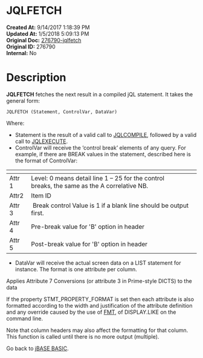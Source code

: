 # JQLFETCH

**Created At:** 9/14/2017 1:18:39 PM  
**Updated At:** 1/5/2018 5:09:13 PM  
**Original Doc:** [276790-jqlfetch](https://docs.jbase.com/36868-jbase-basic/276790-jqlfetch)  
**Original ID:** 276790  
**Internal:** No  


# Description

**JQLFETCH** fetches the next result in a compiled jQL statement. It takes the general form:

```
JQLFETCH (Statement, ControlVar, DataVar) 
```

Where:

- Statement is the result of a valid call to [JQLCOMPILE](./../jqlcompile), followed by a valid call to [JQLEXECUTE](./../jqlexecute).
- ControlVar will receive the ‘control break’ elements of any query. For example, if there are BREAK values in the statement, described here is the format of ControlVar:



| <!----> | <!----> |
| --- | --- |
| Attr 1<br> | Level: 0 means detail line 1 – 25 for the control<br>breaks, the same as the A correlative NB.<br> |
| Attr2<br> | Item ID<br> |
| Attr 3<br> |  Break control Value is 1 if a blank line should be output first.<br> |
| Attr 4<br> | Pre-break value for 'B' option in header<br> |
| Attr 5<br> | Post-break value for 'B' option in header<br> |




- DataVar will receive the actual screen data on a LIST statement for instance. The format is one attribute per column.


Applies Attribute 7 Conversions (or attribute 3 in Prime-style DICTS) to the data

If the property STMT\_PROPERTY\_FORMAT is set then each attribute is also formatted according to the width and justification of the attribute definition and any override caused by the use of [FMT](./../fmt), of DISPLAY.LIKE on the command line.

Note that column headers may also affect the formatting for that column. This function is called until there is no more output (multiple).



Go back to [jBASE BASIC](./../jbase-basic-programmers-reference-guide).
